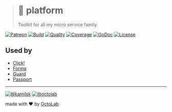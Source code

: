 > # 🧰 platform
>
> Toolkit for all my micro service family.

[![Patreon][icon_patreon]][support]
[![Build][icon_build]][build]
[![Quality][icon_quality]][quality]
[![Coverage][icon_coverage]][quality]
[![GoDoc][icon_docs]][docs]
[![License][icon_license]][license]

## Used by

- [Click!][click]
- [Forma][forma]
- [Guard][guard]
- [Passport][passport]

---

[![@kamilsk][icon_tw_author]][author]
[![@octolab][icon_tw_sponsor]][sponsor]

made with ❤️ by [OctoLab][octolab]

[build]:           https://travis-ci.org/kamilsk/platform
[docs]:            https://godoc.org/github.com/kamilsk/platform
[license]:         LICENSE
[promo]:           https://github.com/kamilsk/platform
[quality]:         https://scrutinizer-ci.com/g/kamilsk/platform/?branch=master

[click]:           https://github.com/kamilsk/click
[forma]:           https://github.com/kamilsk/form-api
[guard]:           https://github.com/kamilsk/guard
[passport]:        https://github.com/kamilsk/passport

[author]:          https://twitter.com/ikamilsk
[octolab]:         https://www.octolab.org/
[sponsor]:         https://twitter.com/octolab_inc
[support]:         https://www.patreon.com/octolab

[icon_awesome]:    https://cdn.rawgit.com/sindresorhus/awesome/d7305f38d29fed78fa85652e3a63e154dd8e8829/media/badge.svg
[icon_build]:      https://travis-ci.org/kamilsk/platform.svg?branch=master
[icon_coverage]:   https://scrutinizer-ci.com/g/kamilsk/platform/badges/coverage.png?b=master
[icon_docs]:       https://godoc.org/github.com/kamilsk/platform?status.svg
[icon_license]:    https://img.shields.io/badge/license-MIT-blue.svg
[icon_patreon]:    https://img.shields.io/badge/patreon-donate-orange.svg
[icon_quality]:    https://scrutinizer-ci.com/g/kamilsk/platform/badges/quality-score.png?b=master
[icon_tw_author]:  https://img.shields.io/badge/author-%40kamilsk-blue.svg
[icon_tw_sponsor]: https://img.shields.io/badge/sponsor-%40octolab-blue.svg
[icon_twitter]:    https://img.shields.io/twitter/url/http/shields.io.svg?style=social
